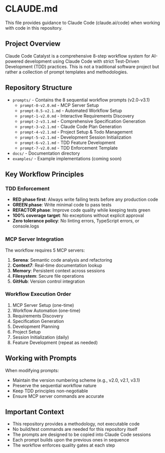 # CLAUDE.md

This file provides guidance to Claude Code (claude.ai/code) when working with code in this repository.

## Project Overview

Claude Code Catalyst is a comprehensive 8-step workflow system for AI-powered development using Claude Code with strict Test-Driven Development (TDD) practices. This is not a traditional software project but rather a collection of prompt templates and methodologies.

## Repository Structure

- `prompts/` - Contains the 8 sequential workflow prompts (v2.0-v3.1)
  - `prompt-0-v2.0.md` - MCP Server Setup
  - `prompt-0.5-v2.1.md` - Automated Workflow Setup
  - `prompt-1-v2.0.md` - Interactive Requirements Discovery
  - `prompt-2-v3.1.md` - Comprehensive Specification Generation
  - `prompt-3-v2.1.md` - Claude Code Plan Generation
  - `prompt-4-v2.1.md` - Project Setup & Todo Management
  - `prompt-5-v2.1.md` - Development Session Initialization
  - `prompt-6-v2.1.md` - TDD Feature Development
  - `prompt-7-v2.0.md` - TDD Enforcement Template
- `docs/` - Documentation directory
- `examples/` - Example implementations (coming soon)

## Key Workflow Principles

### TDD Enforcement
- **RED phase first**: Always write failing tests before any production code
- **GREEN phase**: Write minimal code to pass tests
- **REFACTOR phase**: Improve code quality while keeping tests green
- **100% coverage target**: No exceptions without explicit approval
- **Zero tolerance policy**: No linting errors, TypeScript errors, or console.logs

### MCP Server Integration
The workflow requires 5 MCP servers:
1. **Serena**: Semantic code analysis and refactoring
2. **Context7**: Real-time documentation lookup
3. **Memory**: Persistent context across sessions
4. **Filesystem**: Secure file operations
5. **GitHub**: Version control integration

### Workflow Execution Order
1. MCP Server Setup (one-time)
2. Workflow Automation (one-time)
3. Requirements Discovery
4. Specification Generation
5. Development Planning
6. Project Setup
7. Session Initialization (daily)
8. Feature Development (repeat as needed)

## Working with Prompts

When modifying prompts:
- Maintain the version numbering scheme (e.g., v2.0, v2.1, v3.1)
- Preserve the sequential workflow nature
- Keep TDD principles non-negotiable
- Ensure MCP server commands are accurate

## Important Context

- This repository provides a methodology, not executable code
- No build/test commands are needed for this repository itself
- The prompts are designed to be copied into Claude Code sessions
- Each prompt builds upon the previous ones in sequence
- The workflow enforces quality gates at each step